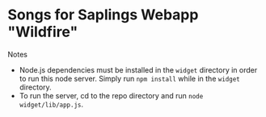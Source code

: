 # Songs for Saplings Webapp "Wildfire"

Notes
- Node.js dependencies must be installed in the `widget` directory in order to run this node server. Simply run `npm install` while in the `widget` directory.
- To run the server, cd to the repo directory and run `node widget/lib/app.js`.
